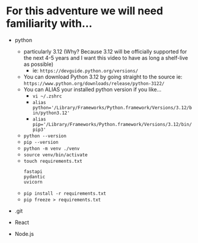 # For this adventure we will need familiarity with...

- python
    - particularly 3.12 (Why? Because 3.12 will be officially supported for the next 4-5 years and I want this video to have as long a shelf-live as possible)
        - ie: `https://devguide.python.org/versions/`
    - You can download Python 3.12 by going straight to the source ie: `https://www.python.org/downloads/release/python-3122/`
    - You can ALIAS your installed python version if you like...
        - `vi ~/.zshrc`
        - `alias python='/Library/Frameworks/Python.framework/Versions/3.12/bin/python3.12'`
        - `alias pip='/Library/Frameworks/Python.framework/Versions/3.12/bin/pip3'`
    - `python --version`
    - `pip --version`
    - `python -m venv ./venv`
    - `source venv/bin/activate`
    - `touch requirements.txt`
        ```
        fastapi
        pydantic
        uvicorn
        ```
    - `pip install -r requirements.txt`
    - `pip freeze > requirements.txt`

- .git
- React
- Node.js